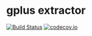 # gplus extractor
[![Build Status](https://travis-ci.org/nbortolotti/gplusextractor.svg?branch=master)](https://travis-ci.org/nbortolotti/gplusextractor)
[![codecov.io](https://codecov.io/github/nbortolotti/gplusextractor/coverage.svg?branch=master)](https://codecov.io/github/nbortolotti/gplusextractor?branch=master)
